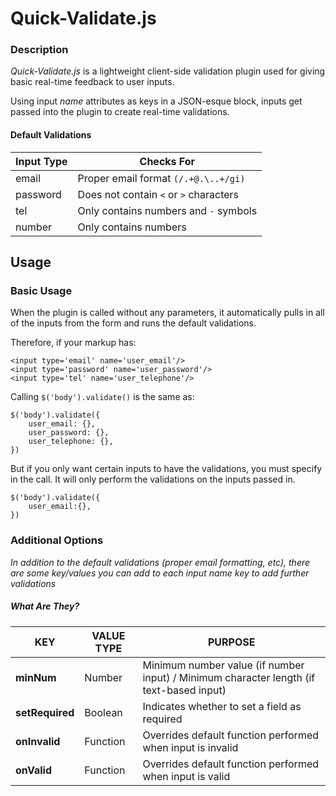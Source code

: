 # Quick-Validate.js

### Description
*Quick-Validate.js* is a lightweight client-side validation plugin used for giving basic real-time feedback to user inputs.

Using input *name* attributes as keys in a JSON-esque block, inputs get passed into the plugin to create real-time validations.

#### Default Validations
Input Type | Checks For
--- | --- |
email | Proper email format `(/.+@.\..+/gi)`|
password | Does not contain `<` or `>` characters
tel | Only contains numbers and `-` symbols
number | Only contains numbers

## Usage
### Basic Usage
When the plugin is called without any parameters, it automatically pulls in all of the inputs from the form and runs the default validations.

Therefore, if your markup has:
```
<input type='email' name='user_email'/>
<input type='password' name='user_password'/>
<input type='tel' name='user_telephone'/>
```
Calling `$('body').validate()` is the same as:
```
$('body').validate({
	user_email: {},
	user_password: {},
	user_telephone: {},
})
```

But if you only want certain inputs to have the validations, you must specify in the call. It will only perform the validations on the inputs passed in.
```
$('body').validate({
	user_email:{},
})
```

### Additional Options
*In addition to the default validations (proper email formatting, etc), there are some key/values you can add to each input name key to add further validations*

##### What Are They?
KEY | VALUE TYPE | PURPOSE
--- | --- | --- |
**minNum** | Number | Minimum number value (if number input) / Minimum character length (if text-based input)
**setRequired** | Boolean | Indicates whether to set a field as required
**onInvalid** | Function | Overrides default function performed when input is invalid
**onValid** | Function | Overrides default function performed when input is valid